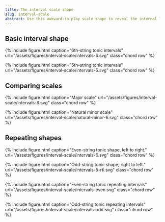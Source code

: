 ```yaml
---
title: The interval scale shape
slug: interval-scale
abstract: Use this awkward-to-play scale shape to reveal the internal logic of any scale or mode. 
---
```


## Basic interval shape 

{% include figure.html
    caption="6th-string tonic intervals"
    url="/assets/figures/interval-scale/intervals-6.svg"
    class="chord row"
%}

{% include figure.html
    caption="5th-string tonic intervals"
    url="/assets/figures/interval-scale/intervals-5.svg"
    class="chord row"
%}

## Comparing scales

{% include figure.html
    caption="Major scale"
    url="/assets/figures/interval-scale/intervals-6.svg"
    class="chord row"
%}

{% include figure.html
    caption="Natural minor scale"
    url="/assets/figures/interval-scale/natural-minor-6.svg"
    class="chord row"
%}

## Repeating shapes

<div>
{% include figure.html
    caption="Even-string tonic shape, left to right."
    url="/assets/figures/interval-scale/intervals-6.svg"
    class="chord row"
%}

{% include figure.html
    caption="Odd-string tonic shape, right to left."
    url="/assets/figures/interval-scale/intervals-5-rtl.svg"
    class="chord row"
%}

</div>

{% include figure.html
    caption="Even-string tonic repeating intervals"
    url="/assets/figures/interval-scale/intervals-even.svg"
    class="chord row"
%}

{% include figure.html
    caption="Odd-string tonic repeating intervals"
    url="/assets/figures/interval-scale/intervals-odd.svg"
    class="chord row"
%}
